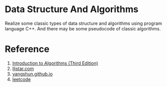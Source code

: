 # Data Structure And Algorithms

Realize some classic types of data structure and algorithms using program language C++. And there may be some pseudocode of classic algorithms.



# Reference
1. [Introduction to Algorithms (Third Edition)](https://ms.sapientia.ro/~kasa/Algorithms_3rd.pdf)
2. [lljstar.com](https://lljstar.com/)
3. [yangshun.github.io](https://yangshun.github.io/tech-interview-handbook/algorithms/algorithms-introduction)
4. [leetcode](https://leetcode.com/problemset/all/)